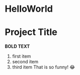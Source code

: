 # HelloWorld
# Project Title
**BOLD TEXT**
1. first item
2. second item
3. third item
That is so funny! 😂
